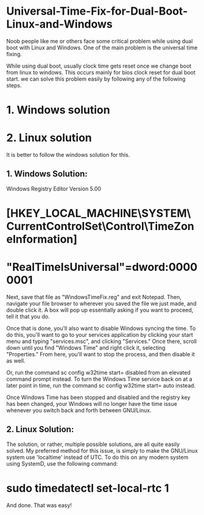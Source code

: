 # Universal-Time-Fix-for-Dual-Boot-Linux-and-Windows

Noob people like me or others face some critical problem while using dual boot with Linux and Windows. One of the main problem is the universal time fixing.

While using dual boot, usually clock time gets reset once we change boot from linux to windows. This occurs mainly for bios clock reset for dual boot start. we can solve this problem easily by following any of the following steps.

# 1. Windows solution
# 2. Linux solution

It is better to follow the windows solution for this.




## 1. Windows Solution:
Windows Registry Editor Version 5.00

# [HKEY_LOCAL_MACHINE\SYSTEM\CurrentControlSet\Control\TimeZoneInformation]
# "RealTimeIsUniversal"=dword:00000001

Next, save that file as "WindowsTimeFix.reg" and exit Notepad. Then, navigate your file browser to wherever you saved the file we just made, and double click it. A box will pop up essentially asking if you want to proceed, tell it that you do.

Once that is done, you'll also want to disable Windows syncing the time. To do this, you'll want to go to your services application by clicking your start menu and typing "services.msc", and clicking "Services." Once there, scroll down until you find "Windows Time" and right click it, selecting "Properties." From here, you'll want to stop the process, and then disable it as well.

Or, run the command sc config w32time start= disabled from an elevated command prompt instead. To turn the Windows Time service back on at a later point in time, run the command sc config w32time start= auto instead.

Once Windows Time has been stopped and disabled and the registry key has been changed, your Windows will no longer have the time issue whenever you switch back and forth between GNU/Linux.

## 2. Linux Solution:
The solution, or rather, multiple possible solutions, are all quite easily solved. My preferred method for this issue, is simply to make the GNU/Linux system use 'localtime' instead of UTC. To do this on any modern system using SystemD, use the following command:

# sudo timedatectl set-local-rtc 1

And done. That was easy!
